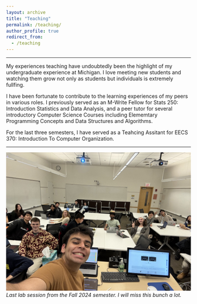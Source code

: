 ```yaml
---
layout: archive
title: "Teaching"
permalink: /teaching/
author_profile: true
redirect_from:
  - /teaching
---
```


---
My experiences teaching have undoubtedly been the highlight of my undergraduate experience at Michigan. I love meeting new students and watching them grow not only as students but individuals is extremely fullfing.

I have been fortunate to contribute to the learning experiences of my peers in various roles. I previously served as an M-Write Fellow for Stats 250: Introduction Statistics and Data Analysis, and a peer tutor for several introductory Computer Science Courses including Elememtary Programming Concepts and Data Structures and Algorithms.

For the last three semesters, I have served as a Teahcing Assitant for EECS 370: Introduction To Computer Organization.

---
![Teaching Fall 2024](/images/teaching.jpg)  
*Last lab session from the Fall 2024 semester. I will miss this bunch a lot.*
